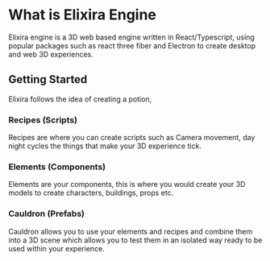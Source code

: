 # What is Elixira Engine

Elixira engine is a 3D web based engine written in React/Typescript, using popular packages such as react three fiber and Electron to create desktop and web 3D experiences.

## Getting Started

Elixira follows the idea of creating a potion,

### Recipes (Scripts)

Recipes are where you can create scripts such as Camera movement, day night cycles the things that make your 3D experience tick.

### Elements (Components)

Elements are your components, this is where you would create your 3D models to create characters, buildings, props etc.

### Cauldron (Prefabs)

Cauldron allows you to use your elements and recipes and combine them into a 3D scene which allows you to test them in an isolated way ready to be used within your experience.

